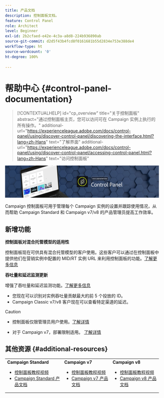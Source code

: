 ```yaml
---
title: 产品文档
description: 控制面板文档。
feature: Control Panel
role: Architect
level: Beginner
exl-id: 2b2cfaed-e42e-4c3a-a8d8-224b936890ab
source-git-commit: d2d5f43b4fcd8f0161681b55d2834e753e388de4
workflow-type: ht
source-wordcount: '0'
ht-degree: 100%

---
```


# 帮助中心 {#control-panel-documentation}

>[!CONTEXTUALHELP]
>id="cp_overview"
>title="关于控制面板"
>abstract="通过控制面板主页，您可以访问可在 Campaign 实例上执行的所有操作。"
>additional-url="https://experienceleague.adobe.com/docs/control-panel/using/discover-control-panel/discovering-the-interface.html?lang=zh-Hans" text="了解界面"
>additional-url="https://experienceleague.adobe.com/docs/control-panel/using/discover-control-panel/accessing-control-panel.html?lang=zh-Hans" text="访问控制面板"

![](assets/do-not-localize/banner.png)

Campaign 控制面板可用于管理每个 Campaign 实例的设置并跟踪使用情况，从而帮助 Campaign Standard 和 Campaign v7/v8 的产品管理员提高工作效率。

## 新增功能

**控制面板对混合托管模型的适用性**

控制面板现在可供具有混合托管模型的客户使用。这些客户可以通过在控制面板中提供他们在营销实例中配置的 MID/RT 实例 URL 来利用控制面板的功能。[了解更多信息](instances-settings/using/external-accounts.md)


**吞吐量和延迟监测更新**

增强了吞吐量和延迟监测功能。[了解更多信息](performance-monitoring/using/thoughputs-latencies.md)

* 您现在可以识别对实例吞吐量贡献最大的前 5 个投放的 ID。
* Campaign Classic v7/v8 客户现在可以查看特定渠道的延迟。

>[!CAUTION]
>
>* 控制面板仅限管理员用户使用。[了解详情](https://experienceleague.adobe.com/docs/control-panel/using/discover-control-panel/managing-permissions.html?lang=zh-Hans#discover-control-panel)
>
>* 对于 Campaign v7，部署限制适用。 [了解详情](faq.md#v7-restrictions)


## 其他资源 {#additional-resources}

<table>
    <tr>
        <td><b>Campaign Standard</b><br/>
        <ul>
            <li><a href="https://experienceleague.adobe.com/docs/campaign-standard-learn/control-panel/control-panel-overview.html?lang=zh-Hans">控制面板教程视频</a></li>
            <li><a href="https://experienceleague.adobe.com/docs/campaign-standard/using/campaign-standard-home.html?lang=zh-Hans">Campaign Standard 产品文档</a></li>
        </ul>
        </td>
        <td><b>Campaign v7</b><br/>
        <ul>
            <li><a href="https://experienceleague.adobe.com/docs/campaign-classic-learn/control-panel/control-panel-overview.html?lang=zh-Hans">控制面板教程视频</a></li>
            <li><a href="https://experienceleague.adobe.com/docs/campaign-classic/using/campaign-classic-home.html?lang=zh-Hans">Campaign v7 产品文档</a></li>
        </ul>
        </td>
        <td><b>Campaign v8</b><br/>
        <ul>
            <li><a href="https://experienceleague.adobe.com/docs/campaign-learn/control-panel/control-panel-overview.html?lang=zh-Hans">控制面板教程视频</a></li>
            <li><a href="https://experienceleague.adobe.com/docs/campaign/campaign-v8/campaign-home.html?lang=zh-Hans">Campaign v8 产品文档</a></li>
        </ul>
        </td>
    </tr>
</table>

